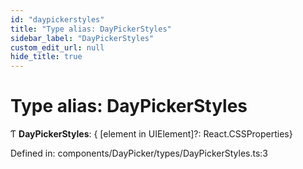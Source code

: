 ```yaml
---
id: "daypickerstyles"
title: "Type alias: DayPickerStyles"
sidebar_label: "DayPickerStyles"
custom_edit_url: null
hide_title: true
---
```


# Type alias: DayPickerStyles

Ƭ **DayPickerStyles**: { [element in UIElement]?: React.CSSProperties}

Defined in: components/DayPicker/types/DayPickerStyles.ts:3
